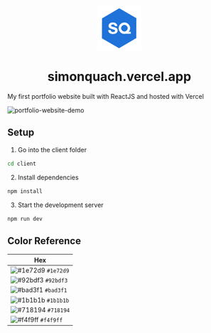 <div align="center">
  <img alt="Logo" src="https://github.com/simon-quach/Portfolio/blob/main/client/public/portfolio-logo.svg?raw=true" width="100" />
</div>
<h1 align="center">
  simonquach.vercel.app
</h1 align="center">
<div>
  My first portfolio website built with ReactJS and hosted with Vercel
 </div>

![portfolio-website-demo](https://user-images.githubusercontent.com/43255108/218190049-1454b17f-db49-42e7-bb71-357c7dbd9d85.png)

## Setup

1. Go into the client folder

```sh
cd client
```

2. Install dependencies

```sh
npm install
```

3. Start the development server

```sh
npm run dev
```

## Color Reference
| Hex                                                                |
| ------------------------------------------------------------------ |
| ![#1e72d9](https://via.placeholder.com/10/1e72d9?text=+) `#1e72d9` |
| ![#92bdf3](https://via.placeholder.com/10/92bdf3?text=+) `#92bdf3` |
| ![#bad3f1](https://via.placeholder.com/10/bad3f1?text=+) `#bad3f1` |
| ![#1b1b1b](https://via.placeholder.com/10/1b1b1b?text=+) `#1b1b1b` |
| ![#718194](https://via.placeholder.com/10/718194?text=+) `#718194` |
| ![#f4f9ff](https://via.placeholder.com/10/f4f9ff?text=+) `#f4f9ff` |
